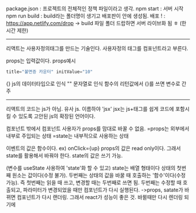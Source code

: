 package.json : 프로젝트의 전체적인 정책 파일이라고 생각.
npm start : 서버 시작
npm run build : build라는 폴더명이 생기고 배포판이 안에 생성됨.
배포 ! : https://app.netlify.com/drop 
-> build 파일 폴더 드랍하면 서버 라이브화 됨 ㅎ (한시간 제한)

---


리액트는 사용자정의태그를 만드는 기술인다.
사용자정의 태그를 컴포넌트라고 부른다.


props는 입력값이다.
props예시 
```javascript
title="불면증 카운터" initValue="10"
```

{} js의 데이터타입으로 인식
"" 문자열로 인식
함수의 리턴값에서 {}를 쓰면 변수로 간주

---
리액트의 코드는 js가 아님. 유사 js. 이름하야 'jsx'
jsx는 js+태그를 쉽게 코드에 포함시킬 수 있도록 고안된 js의 확장된 언어이다.

컴포넌트 밖에서 컴포넌트 사용자가 props를 맘대로 바꿀 수 없음.
=props는 외부에서 내부로 주입되는 상태
=state는 내부적으로 사용하는 상태

이벤트의 값은 함수이다. ex) onClick={up}
props의 값은 read only이다. 
그래서 state를 활용해서 바꿔야 한다. state의 값은 쓰기 가능.

(변수를 useState 사용하여 'state'화 할 수 있고)
state는 배열 형태이다
상태의 첫번째 원소는 값이다(수정 불가). 두번째는 상태의 값을 바꿀 때 호출하는 '함수'이다(수정 가능). 
즉 첫번째는 읽을 때 쓰고, 변경할 때는 두번째로 쓰면 됨. 
두번째는 수정할 때 호출되고, 파라미터가 변경되었을 때만 컴포넌트가 다시 실행된다.
->props, satate가 바뀌면 컴포넌트가 다시 랜더링. 그래서 react가 성능이 좋은 것. 바뀔때만 다시 렌더링 되기에